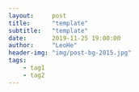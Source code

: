 ```yaml
---
layout:     post
title:      "template"
subtitle:   "template"
date:       2019-11-25 19:00:00
author:     "LeoHe"
header-img: "img/post-bg-2015.jpg"
tags:
    - tag1
    - tag2
---
```


